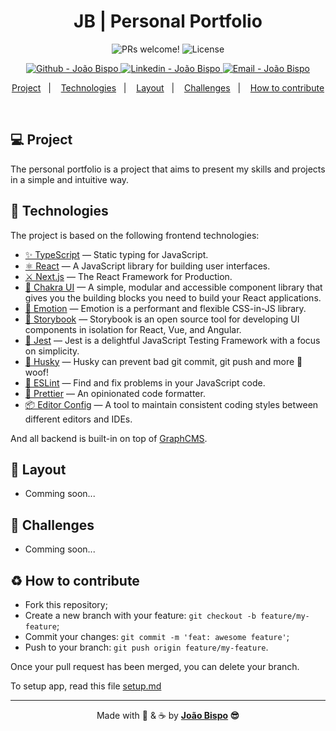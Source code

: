 <meta charset="utf-8">
<h1 align="center">
 JB | Personal Portfolio
</h1>

<p align="center">
 <img src="https://img.shields.io/static/v1?label=PRs&message=welcome&color=0077b5&labelColor=1C1C1C" alt="PRs welcome!" />

  <img alt="License" src="https://img.shields.io/static/v1?label=license&message=MIT&color=0077b5&labelColor=1C1C1C" />
</p>
<p align="center">
  <a href="https://github.com/joaobispo2077" target="_blank" >
    <img alt="Github - João Bispo" src="https://img.shields.io/badge/Github--%4B0082?style=plastic&labelColor=1C1C1C&color=0077b5&logo=github">
  </a>
  <a href="https://www.linkedin.com/in/joaobispo2077/" target="_blank" >
    <img alt="Linkedin - João Bispo" src="https://img.shields.io/badge/Linkedin--%23F8952D?style=plastic&labelColor=1C1C1C&color=0077b5&logo=linkedin">
  </a>
  <a href="mailto:joaobispo2077@gmail.com" target="_blank" >
    <img alt="Email - João Bispo" src="https://img.shields.io/badge/Email--%23F8952D?style=plastic&labelColor=1C1C1C&color=0077b5&logo=gmail">
  </a>
</p>

<p align="center">
  <a href="#-project">Project</a>&nbsp;&nbsp;&nbsp;|&nbsp;&nbsp;&nbsp;
  <a href="#-technologies">Technologies</a>&nbsp;&nbsp;&nbsp;|&nbsp;&nbsp;&nbsp;
  <a href="#-layout">Layout</a>&nbsp;&nbsp;&nbsp;|&nbsp;&nbsp;&nbsp;
  <a href="#-challenges">Challenges</a>&nbsp;&nbsp;&nbsp;|&nbsp;&nbsp;&nbsp;
  <a href="#%EF%B8%8F-how-to-contribute">How to contribute</a>
</p>

<br>

## 💻 Project

The personal portfolio is a project that aims to present my skills and projects in a simple and intuitive way.

## 🚀 Technologies

The project is based on the following frontend technologies:

- [✨ TypeScript](https://www.typescriptlang.org) — Static typing for JavaScript.
- [⚛ React](https://reactjs.org) — A JavaScript library for building user interfaces.
- [⚔️ Next.js](https://nextjs.org) — The React Framework for Production.
- [🧩 Chakra UI](https://chakra-ui.com) — A simple, modular and accessible component library that gives you the building blocks you need to build your React applications.
- [💅 Emotion](https://emotion.sh) — Emotion is a performant and flexible CSS-in-JS library.
- [📄 Storybook](https://storybook.js.org) — Storybook is an open source tool for developing UI components in isolation for React, Vue, and Angular.
- [🧪 Jest](https://jestjs.io) — Jest is a delightful JavaScript Testing Framework with a focus on simplicity.
- [🐶 Husky](https://typicode.github.io/husky) — Husky can prevent bad git commit, git push and more 🐶 woof!
- [🎨 ESLint](https://eslint.org) — Find and fix problems in your JavaScript code.
- [💄 Prettier](https://prettier.io) — An opinionated code formatter.
- [📦 Editor Config](https://editorconfig.org) — A tool to maintain consistent coding styles between different editors and IDEs.

And all backend is built-in on top of [GraphCMS](https://graphcms.com).

## 🔖 Layout

- Comming soon...

## 🎯 Challenges

- Comming soon...

## ♻️ How to contribute

- Fork this repository;
- Create a new branch with your feature: `git checkout -b feature/my-feature`;
- Commit your changes: `git commit -m 'feat: awesome feature'`;
- Push to your branch: `git push origin feature/my-feature`.

Once your pull request has been merged, you can delete your branch.

To setup app, read this file [setup.md](./setup.md)

---

<p align="center">Made with 💙 & ☕  by <strong><a href="https://www.linkedin.com/in/joaobispo2077/">João Bispo</a> 😎 </strong> </p>

